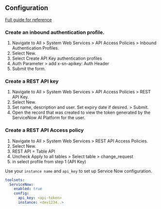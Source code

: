 ## Configuration

[Full guide for reference](https://www.servicenow.com/docs/bundle/yokohama-platform-security/page/integrate/authentication/task/configure-api-key.html)

### Create an inbound authentication profile.

 1. Navigate to All > System Web Services > API Access Policies > Inbound Authentication Profiles.
 2. Select New.
 3. Select Create API Key authentication profiles
 4. Auth Parameter > add x-sn-apikey: Auth Header
 5. Submit the form.

### Create a REST API key

 1. Navigate to All > System Web Services > API Access Policies > REST API Key.
 2. Select New.
 3. Set name, description and user. Set expiry date if desired. > Submit.
 4. Open the record that was created to view the token generated by the ServiceNow AI Platform for the user.

### Create a REST API Access policy

 1. Navigate to All > System Web Services > REST API Access Policies.
 2. Select New.
 3. REST API = Table API
 4. Uncheck Apply to all tables > Select table > change_request
 5. in select profile from step 1 (API Key)


Use your `instance name` and `api_key` to set up Service Now configuration.
```yaml
toolsets:
  ServiceNow:
    enabled: true
    config:
      api_key: <api-token>
      instance: <dev1234..>
```
